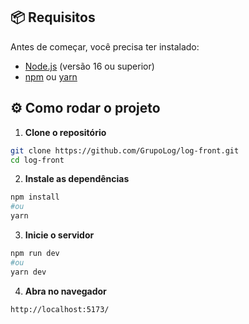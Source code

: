 ## 📦 Requisitos

Antes de começar, você precisa ter instalado:

- [Node.js](https://nodejs.org/) (versão 16 ou superior)
- [npm](https://www.npmjs.com/) ou [yarn](https://yarnpkg.com/)

## ⚙️ Como rodar o projeto

1. **Clone o repositório**

```bash
git clone https://github.com/GrupoLog/log-front.git
cd log-front
```
2. **Instale as dependências**
```bash
npm install
#ou
yarn
```
3. **Inicie o servidor**
```bash
npm run dev
#ou
yarn dev
```
4. **Abra no navegador**
```bash
http://localhost:5173/
```
